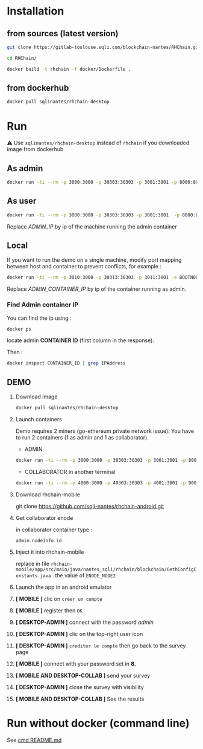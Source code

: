 # Installation

## from sources (latest version)

```bash
git clone https://gitlab-toulouse.sqli.com/blockchain-nantes/RHChain.git

cd RHChain/

docker build -t rhchain -f docker/Dockerfile .

```

## from dockerhub 

```bash
docker pull sqlinantes/rhchain-desktop
```

# Run

:warning: Use ```sqlinantes/rhchain-desktop``` instead of ```rhchain``` if you downloaded image from dockerhub

## As admin

```bash
docker run -ti --rm -p 3000:3000 -p 30303:30303 -p 3001:3001 -p 8000:8000 rhchain
```


## As user

```bash
docker run -ti --rm -p 3000:3000 -p 30303:30303 -p 3001:3001  -p 8000:8000 -e BOOTNODE="ADMIN_IP" rhchain
```

Replace *ADMIN_IP* by ip of the machine running the admin container

## Local 

If you want to run the demo on a single machine, modify port mapping between host and container to prevent conflicts, for example : 

```bash
docker run -ti --rm -p 3010:3000 -p 30313:30303 -p 3011:3001 -e BOOTNODE="ADMIN_CONTAINER_IP" rhchain
```

Replace *ADMIN_CONTAINER_IP* by ip of the container running as admin.

### Find Admin container IP

You can find the ip using :
```bash
docker ps
```
locate admin **CONTAINER ID** (first column in the response).

Then :
```bash
docker inspect CONTAINER_ID | grep IPAddress
```

## DEMO

1. Download image 
    
    ```bash
    docker pull sqlinantes/rhchain-desktop
    ```

2. Launch containers

    Demo requires 2 miners (go-ethereum private network issue). You have to run 2 containers (1 as admin and 1 as collaborator).

    * ADMIN

    ```bash
    docker run -ti --rm -p 3000:3000 -p 30303:30303 -p 3001:3001 -p 8000:8000  sqlinantes/rhchain-desktop
    ```

    * COLLABORATOR
    In another terminal

    ```bash
    docker run -ti --rm -p 4000:3000 -p 40303:30303 -p 4001:3001 -p 9000:8000 -e BOOTNODE="172.17.0.2" sqlinantes/rhchain-desktop
    ```

3. Download rhchain-mobile

    git clone https://github.com/sqli-nantes/rhchain-android.git

4. Get collaborator enode

    in collaborator container type :
    ```
    admin.nodeInfo.id
    ```

5. Inject it into rhchain-mobile

    replace in file ```rhchain-mobile/app/src/main/java/nantes_sqli/rhchain/blockchain/GethConfigConstants.java ```
    the value of ```ENODE_NODE2```

6. Launch the app in an android emulator
7. **[ MOBILE ]** clic on ```créer un compte```
8. **[ MOBILE ]** register then ```OK```
9. **[ DESKTOP-ADMIN ]** connect with the password *admin*
10. **[ DESKTOP-ADMIN ]** clic on the top-right user icon 
11. **[ DESKTOP-ADMIN ]** ```crediter le compte``` then go back to the survey page
12. **[ MOBILE ]** connect with your password set in **8.**
13. **[ MOBILE AND DESKTOP-COLLAB ]** send your survey
14. **[ DESKTOP-ADMIN ]** close the survey with visibility
15. **[ MOBILE AND DESKTOP-COLLAB ]** See the results


# Run without docker (command line)

See [cmd README.md](https://github.com/sqli-nantes/rhchain-desktop/cmd/README.md)
